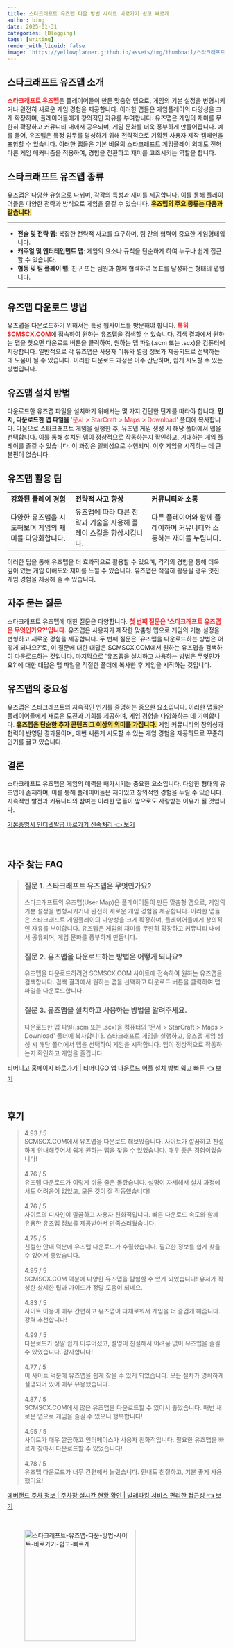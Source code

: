 ```yaml
---
title: 스타크래프트 유즈맵 다운 방법 사이트 바로가기 쉽고 빠르게
author: bing
date: 2025-01-31
categories: [Blogging]
tags: [writing]
render_with_liquid: false
image: 'https://yellowplanner.github.io/assets/img/thumbnail/스타크래프트-유즈맵-다운-방법-사이트-바로가기-쉽고-빠르게.webp'
---
```



<h2 id='스타크래프트_유즈맵_소개'>스타크래프트 유즈맵 소개</h2>

<p><b><span style="color: #ee2323;">스타크래프트 유즈맵</span></b>은 플레이어들이 만든 맞춤형 맵으로, 게임의 기본 설정을 변형시키거나 완전히 새로운 게임 경험을 제공합니다. 이러한 맵들은 게임플레이의 다양성을 크게 확장하며, 플레이어들에게 창의적인 자유를 부여합니다. 유즈맵은 게임의 재미를 무한히 확장하고 커뮤니티 내에서 공유되며, 게임 문화를 더욱 풍부하게 만들어줍니다. 예를 들어, 유즈맵은 특정 임무를 달성하기 위해 전략적으로 기획된 사용자 제작 캠페인을 포함할 수 있습니다. 이러한 맵들은 기본 비율의 스타크래프트 게임플레이 외에도 전혀 다른 게임 메커니즘을 적용하여, 경험을 전환하고 재미를 고조시키는 역할을 합니다.</p>

<h2 id='유즈맵_종류'>스타크래프트 유즈맵 종류</h2>

<p>유즈맵은 다양한 유형으로 나뉘며, 각각의 특성과 재미를 제공합니다. 이를 통해 플레이어들은 다양한 전략과 방식으로 게임을 즐길 수 있습니다. <b><span style="background-color: #ffe066;">유즈맵의 주요 종류는 다음과 같습니다.</span></b></p>

<hr />

<ul>
    <li><b>전술 및 전략 맵</b>: 복잡한 전략적 사고를 요구하며, 팀 간의 협력이 중요한 게임형태입니다.</li>
    <li><b>캐주얼 및 엔터테인먼트 맵</b>: 게임의 요소나 규칙을 단순하게 하여 누구나 쉽게 접근할 수 있습니다.</li>
    <li><b>협동 및 팀 플레이 맵</b>: 친구 또는 팀원과 함께 협력하여 목표를 달성하는 형태의 맵입니다.</li>
</ul>

<hr />

<h2 id='유즈맵_다운로드_방법'>유즈맵 다운로드 방법</h2>

<p>유즈맵을 다운로드하기 위해서는 특정 웹사이트를 방문해야 합니다. <b><span style="color: #ee2323;">특히 SCMSCX.COM</span></b>에 접속하여 원하는 유즈맵을 검색할 수 있습니다. 검색 결과에서 원하는 맵을 찾으면 다운로드 버튼을 클릭하여, 원하는 맵 파일(.scm 또는 .scx)을 컴퓨터에 저장합니다. 일반적으로 각 유즈맵은 사용자 리뷰와 별점 정보가 제공되므로 선택하는 데 도움이 될 수 있습니다. 이러한 다운로드 과정은 아주 간단하며, 쉽게 시도할 수 있는 방법입니다.</p>

<h2 id='유즈맵_설치_방법'>유즈맵 설치 방법</h2>

<p>다운로드한 유즈맵 파일을 설치하기 위해서는 몇 가지 간단한 단계를 따라야 합니다. <b>먼저, 다운로드한 맵 파일을 </b><span style="color: #ee2323;">'문서 > StarCraft > Maps > Download'</span> 폴더에 복사합니다. 다음으로 스타크래프트 게임을 실행한 후, 유즈맵 게임 생성 시 해당 폴더에서 맵을 선택합니다. 이를 통해 설치된 맵이 정상적으로 작동하는지 확인하고, 기대하는 게임 플레이를 즐길 수 있습니다. 이 과정은 일회성으로 수행되며, 이후 게임을 시작하는 데 큰 불편이 없습니다.</p>

<h2 id='유즈맵_활용_팁'>유즈맵 활용 팁</h2>

<table>
    <tr>
        <td><b>강화된 플레이 경험</b></td>
        <td><b>전략적 사고 향상</b></td>
        <td><b>커뮤니티와 소통</b></td>
    </tr>
    <tr>
        <td>다양한 유즈맵을 시도해보며 게임의 재미를 다양화합니다.</td>
        <td>유즈맵에 따라 다른 전략과 기술을 사용해 플레이 스킬을 향상시킵니다.</td>
        <td>다른 플레이어와 함께 플레이하며 커뮤니티와 소통하는 재미를 누립니다.</td>
    </tr>
</table>

<p>이러한 팁을 통해 유즈맵을 더 효과적으로 활용할 수 있으며, 각각의 경험을 통해 더욱 깊이 있는 게임 이해도와 재미를 느낄 수 있습니다. 유즈맵은 적절히 활용될 경우 멋진 게임 경험을 제공해 줄 수 있습니다.</p>

<h2 id='자주_묻는_질문'>자주 묻는 질문</h2>

<p>스타크래프트 유즈맵에 대한 질문은 다양합니다. <b><span style="color: #ee2323;">첫 번째 질문은 '스타크래프트 유즈맵은 무엇인가요?'입니다.</span></b> 유즈맵은 사용자가 제작한 맞춤형 맵으로 게임의 기본 설정을 변형하고 새로운 경험을 제공합니다. 두 번째 질문은 '유즈맵을 다운로드하는 방법은 어떻게 되나요?'로, 이 질문에 대한 대답은 SCMSCX.COM에서 원하는 유즈맵을 검색하여 다운로드하는 것입니다. 마지막으로 '유즈맵을 설치하고 사용하는 방법은 무엇인가요?'에 대한 대답은 맵 파일을 적절한 폴더에 복사한 후 게임을 시작하는 것입니다.</p>

<h2 id='유즈맵의_중요성'>유즈맵의 중요성</h2>

<p>유즈맵은 스타크래프트의 지속적인 인기를 증명하는 중요한 요소입니다. 이러한 맵들은 플레이어들에게 새로운 도전과 기회를 제공하며, 게임 경험을 다양화하는 데 기여합니다. <b><span style="background-color: #ffe066;">유즈맵은 단순한 추가 콘텐츠 그 이상의 의미를 가집니다.</span></b> 게임 커뮤니티의 창의성과 협력이 반영된 결과물이며, 매번 새롭게 시도할 수 있는 게임 경험을 제공하므로 꾸준히 인기를 끌고 있습니다.</p>

<h2 id='결론'>결론</h2>

<p>스타크래프트 유즈맵은 게임의 매력을 배가시키는 중요한 요소입니다. 다양한 형태의 유즈맵이 존재하며, 이를 통해 플레이어들은 재미있고 창의적인 경험을 누릴 수 있습니다. 지속적인 발전과 커뮤니티의 참여는 이러한 맵들이 앞으로도 사랑받는 이유가 될 것입니다.</p>


<p><a class="click-button" title="기본증명서 인터넷발급 바로가기 신속처리" href="https://yellowplanner.github.io/posts/%EA%B8%B0%EB%B3%B8%EC%A6%9D%EB%AA%85%EC%84%9C-%EC%9D%B8%ED%84%B0%EB%84%B7%EB%B0%9C%EA%B8%89-%EB%B0%94%EB%A1%9C%EA%B0%80%EA%B8%B0-%EC%8B%A0%EC%86%8D%EC%B2%98%EB%A6%AC/" rel="dofollow">기본증명서 인터넷발급 바로가기 신속처리 👈 보기</a></p><br>
<h2 id='자주_찾는_FAQ'>자주 찾는 FAQ</h2>
<div itemscope="" itemtype="https://schema.org/FAQPage"> 
<blockquote> 
<div itemscope="" itemprop="mainEntity" itemtype="https://schema.org/Question"> 
<h3 itemprop="name">질문 1. 스타크래프트 유즈맵은 무엇인가요?</h3> 
<div itemscope="" itemprop="acceptedAnswer" itemtype="https://schema.org/Answer"> 
<span itemprop="text"> 
<p>스타크래프트의 유즈맵(User Map)은 플레이어들이 만든 맞춤형 맵으로, 게임의 기본 설정을 변형시키거나 완전히 새로운 게임 경험을 제공합니다. 이러한 맵들은 스타크래프트 게임플레이의 다양성을 크게 확장하며, 플레이어들에게 창의적인 자유를 부여합니다. 유즈맵은 게임의 재미를 무한히 확장하고 커뮤니티 내에서 공유되며, 게임 문화를 풍부하게 만듭니다.</p> 
</span> 
</div> 
</div> 

<div itemscope="" itemprop="mainEntity" itemtype="https://schema.org/Question"> 
<h3 itemprop="name">질문 2. 유즈맵을 다운로드하는 방법은 어떻게 되나요?</h3> 
<div itemscope="" itemprop="acceptedAnswer" itemtype="https://schema.org/Answer"> 
<span itemprop="text"> 
<p>유즈맵을 다운로드하려면 SCMSCX.COM 사이트에 접속하여 원하는 유즈맵을 검색합니다. 검색 결과에서 원하는 맵을 선택하고 다운로드 버튼을 클릭하여 맵 파일을 다운로드합니다.</p> 
</span> 
</div> 
</div> 

<div itemscope="" itemprop="mainEntity" itemtype="https://schema.org/Question"> 
<h3 itemprop="name">질문 3. 유즈맵을 설치하고 사용하는 방법을 알려주세요.</h3> 
<div itemscope="" itemprop="acceptedAnswer" itemtype="https://schema.org/Answer"> 
<span itemprop="text"> 
<p>다운로드한 맵 파일(.scm 또는 .scx)을 컴퓨터의 '문서 > StarCraft > Maps > Download' 폴더에 복사합니다. 스타크래프트 게임을 실행하고, 유즈맵 게임 생성 시 해당 폴더에서 맵을 선택하여 게임을 시작합니다. 맵이 정상적으로 작동하는지 확인하고 게임을 즐깁니다.</p> 
</span> 
</div> 
</div> 

</blockquote> 
</div>
<p><a class="click-button" title="티머니고 홈페이지 바로가기 | 티머니GO 앱 다운로드 어플 설치 방법 쉽고 빠른" href="https://yellowplanner.github.io/posts/%ED%8B%B0%EB%A8%B8%EB%8B%88%EA%B3%A0-%ED%99%88%ED%8E%98%EC%9D%B4%EC%A7%80-%EB%B0%94%EB%A1%9C%EA%B0%80%EA%B8%B0-%ED%8B%B0%EB%A8%B8%EB%8B%88GO-%EC%95%B1-%EB%8B%A4%EC%9A%B4%EB%A1%9C%EB%93%9C-%EC%96%B4%ED%94%8C-%EC%84%A4%EC%B9%98-%EB%B0%A9%EB%B2%95-%EC%89%BD%EA%B3%A0-%EB%B9%A0%EB%A5%B8/" rel="dofollow">티머니고 홈페이지 바로가기 | 티머니GO 앱 다운로드 어플 설치 방법 쉽고 빠른 👈 보기</a></p><br>
<h2 id='후기'>후기</h2>
<div itemscope itemtype="https://schema.org/Product">
  <blockquote>
  <div itemprop="review" itemscope itemtype="https://schema.org/Review">
      <div itemprop="reviewRating" itemscope itemtype="https://schema.org/Rating"> <span itemprop="ratingValue">4.93</span> / <span itemprop="bestRating">5</span> </div>
      <span itemprop="reviewBody">SCMSCX.COM에서 유즈맵을 다운로드 해보았습니다. 사이트가 깔끔하고 친절하게 안내해주어서 쉽게 원하는 맵을 찾을 수 있었습니다. 매우 좋은 경험이었습니다!</span>
  </div>
  <br>
  <div itemprop="review" itemscope itemtype="https://schema.org/Review">
      <div itemprop="reviewRating" itemscope itemtype="https://schema.org/Rating"> <span itemprop="ratingValue">4.76</span> / <span itemprop="bestRating">5</span> </div>
      <span itemprop="reviewBody">유즈맵 다운로드가 이렇게 쉬울 줄은 몰랐습니다. 설명이 자세해서 설치 과정에서도 어려움이 없었고, 모든 것이 잘 작동했습니다!</span>
  </div>
  <br>
  <div itemprop="review" itemscope itemtype="https://schema.org/Review">
      <div itemprop="reviewRating" itemscope itemtype="https://schema.org/Rating"> <span itemprop="ratingValue">4.76</span> / <span itemprop="bestRating">5</span> </div>
      <span itemprop="reviewBody">사이트의 디자인이 깔끔하고 사용자 친화적입니다. 빠른 다운로드 속도와 함께 유용한 유즈맵 정보를 제공받아서 만족스러웠습니다.</span>
  </div>
  <br>
  <div itemprop="review" itemscope itemtype="https://schema.org/Review">
      <div itemprop="reviewRating" itemscope itemtype="https://schema.org/Rating"> <span itemprop="ratingValue">4.75</span> / <span itemprop="bestRating">5</span> </div>
      <span itemprop="reviewBody">친절한 안내 덕분에 유즈맵 다운로드가 수월했습니다. 필요한 정보를 쉽게 찾을 수 있어서 좋았습니다.</span>
  </div>
  <br>
  <div itemprop="review" itemscope itemtype="https://schema.org/Review">
      <div itemprop="reviewRating" itemscope itemtype="https://schema.org/Rating"> <span itemprop="ratingValue">4.95</span> / <span itemprop="bestRating">5</span> </div>
      <span itemprop="reviewBody">SCMSCX.COM 덕분에 다양한 유즈맵을 탐험할 수 있게 되었습니다! 유저가 작성한 상세한 팁과 가이드가 정말 도움이 되네요.</span>
  </div>
  <br>
  <div itemprop="review" itemscope itemtype="https://schema.org/Review">
      <div itemprop="reviewRating" itemscope itemtype="https://schema.org/Rating"> <span itemprop="ratingValue">4.83</span> / <span itemprop="bestRating">5</span> </div>
      <span itemprop="reviewBody">사이트 이용이 매우 간편하고 유즈맵이 다채로워서 게임을 더 즐겁게 해줍니다. 강력 추천합니다!</span>
  </div>
  <br>
  <div itemprop="review" itemscope itemtype="https://schema.org/Review">
      <div itemprop="reviewRating" itemscope itemtype="https://schema.org/Rating"> <span itemprop="ratingValue">4.99</span> / <span itemprop="bestRating">5</span> </div>
      <span itemprop="reviewBody">다운로드가 정말 쉽게 이루어졌고, 설명이 친절해서 어려움 없이 유즈맵을 즐길 수 있었습니다. 감사합니다!</span>
  </div>
  <br>
  <div itemprop="review" itemscope itemtype="https://schema.org/Review">
      <div itemprop="reviewRating" itemscope itemtype="https://schema.org/Rating"> <span itemprop="ratingValue">4.77</span> / <span itemprop="bestRating">5</span> </div>
      <span itemprop="reviewBody">이 사이트 덕분에 유즈맵을 쉽게 찾을 수 있게 되었습니다. 모든 절차가 명확하게 설명되어 있어 매우 유용했습니다.</span>
  </div>
  <br>
  <div itemprop="review" itemscope itemtype="https://schema.org/Review">
      <div itemprop="reviewRating" itemscope itemtype="https://schema.org/Rating"> <span itemprop="ratingValue">4.87</span> / <span itemprop="bestRating">5</span> </div>
      <span itemprop="reviewBody">SCMSCX.COM에서 많은 유즈맵을 다운로드할 수 있어서 좋았습니다. 매번 새로운 맵으로 게임을 즐길 수 있으니 행복합니다!</span>
  </div>
  <br>
  <div itemprop="review" itemscope itemtype="https://schema.org/Review">
      <div itemprop="reviewRating" itemscope itemtype="https://schema.org/Rating"> <span itemprop="ratingValue">4.95</span> / <span itemprop="bestRating">5</span> </div>
      <span itemprop="reviewBody">사이트가 매우 깔끔하고 인터페이스가 사용자 친화적입니다. 필요한 유즈맵을 빠르게 찾아서 다운로드할 수 있었습니다!</span>
  </div>
  <br>
  <div itemprop="review" itemscope itemtype="https://schema.org/Review">
      <div itemprop="reviewRating" itemscope itemtype="https://schema.org/Rating"> <span itemprop="ratingValue">4.78</span> / <span itemprop="bestRating">5</span> </div>
      <span itemprop="reviewBody">유즈맵 다운로드가 너무 간편해서 놀랐습니다. 안내도 친절하고, 기분 좋게 사용했어요!</span>
  </div>
  </blockquote>
</div>
<p><a class="click-button" title="에버랜드 주차 정보 | 주차장 실시간 현황 확인 | 발레파킹 서비스 편리한 접근성" href="https://yellowplanner.github.io/posts/%EC%97%90%EB%B2%84%EB%9E%9C%EB%93%9C-%EC%A3%BC%EC%B0%A8-%EC%A0%95%EB%B3%B4-%EC%A3%BC%EC%B0%A8%EC%9E%A5-%EC%8B%A4%EC%8B%9C%EA%B0%84-%ED%98%84%ED%99%A9-%ED%99%95%EC%9D%B8-%EB%B0%9C%EB%A0%88%ED%8C%8C%ED%82%B9-%EC%84%9C%EB%B9%84%EC%8A%A4-%ED%8E%B8%EB%A6%AC%ED%95%9C-%EC%A0%91%EA%B7%BC%EC%84%B1/" rel="dofollow">에버랜드 주차 정보 | 주차장 실시간 현황 확인 | 발레파킹 서비스 편리한 접근성 👈 보기</a></p><br>
<figure class="image"><img src="https://yellowplanner.github.io/assets/img/thumbnail/스타크래프트-유즈맵-다운-방법-사이트-바로가기-쉽고-빠르게.webp" alt="스타크래프트-유즈맵-다운-방법-사이트-바로가기-쉽고-빠르게" width="256" height="256"></figure>